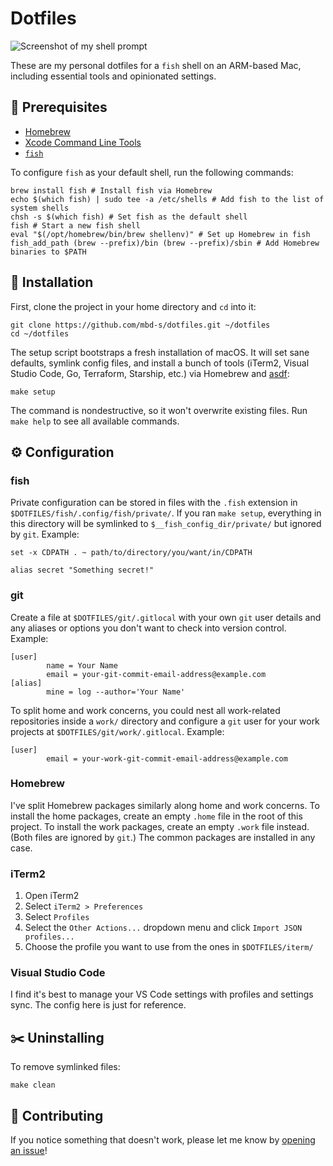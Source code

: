 # Dotfiles

![Screenshot of my shell prompt](https://user-images.githubusercontent.com/13588399/248551301-5a08c7ba-de5c-4e3b-aafb-4dfaa27fcccd.png)

These are my personal dotfiles for a `fish` shell on an ARM-based Mac, including essential tools and opinionated
settings.

## 🧭 Prerequisites

- [Homebrew](https://brew.sh/)
- [Xcode Command Line Tools](https://mac.install.guide/commandlinetools/index.html)
- [`fish`](https://fishshell.com/)

To configure `fish` as your default shell, run the following commands:

```shell
brew install fish # Install fish via Homebrew
echo $(which fish) | sudo tee -a /etc/shells # Add fish to the list of system shells
chsh -s $(which fish) # Set fish as the default shell
fish # Start a new fish shell
eval "$(/opt/homebrew/bin/brew shellenv)" # Set up Homebrew in fish
fish_add_path (brew --prefix)/bin (brew --prefix)/sbin # Add Homebrew binaries to $PATH
```

## 🔌 Installation

First, clone the project in your home directory and `cd` into it:

```shell
git clone https://github.com/mbd-s/dotfiles.git ~/dotfiles
cd ~/dotfiles
```

The setup script bootstraps a fresh installation of macOS. It will set sane defaults, symlink config files, and install
a bunch of tools (iTerm2, Visual Studio Code, Go, Terraform, Starship, etc.) via Homebrew and
[asdf](https://github.com/asdf-vm/asdf):

```shell
make setup
```

The command is nondestructive, so it won't overwrite existing files. Run `make help` to see all available commands.

## ⚙️ Configuration

### fish

Private configuration can be stored in files with the `.fish` extension in `$DOTFILES/fish/.config/fish/private/`. If
you ran `make setup`, everything in this directory will be symlinked to `$__fish_config_dir/private/` but ignored by
`git`. Example:

```shell
set -x CDPATH . ~ path/to/directory/you/want/in/CDPATH

alias secret "Something secret!"
```

### git

Create a file at `$DOTFILES/git/.gitlocal` with your own `git` user details and any aliases or options you don't want to
check into version control. Example:

```
[user]
        name = Your Name
        email = your-git-commit-email-address@example.com
[alias]
        mine = log --author='Your Name'
```

To split home and work concerns, you could nest all work-related repositories inside a `work/` directory and configure a
`git` user for your work projects at `$DOTFILES/git/work/.gitlocal`. Example:

```
[user]
        email = your-work-git-commit-email-address@example.com
```

### Homebrew

I've split Homebrew packages similarly along home and work concerns. To install the home packages, create an empty
`.home` file in the root of this project. To install the work packages, create an empty `.work` file instead. (Both
files are ignored by `git`.) The common packages are installed in any case.

### iTerm2

1. Open iTerm2
2. Select `iTerm2 > Preferences`
3. Select `Profiles`
4. Select the `Other Actions...` dropdown menu and click `Import JSON profiles...`
5. Choose the profile you want to use from the ones in `$DOTFILES/iterm/`

### Visual Studio Code

I find it's best to manage your VS Code settings with profiles and settings sync. The config here is just for reference.

## ✂️ Uninstalling

To remove symlinked files:

```shell
make clean
```

## 🦀 Contributing

If you notice something that doesn't work, please let me know by
[opening an issue](https://github.com/mbd-s/dotfiles/issues/new/choose)!
